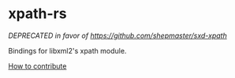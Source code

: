 # xpath-rs

*DEPRECATED in favor of https://github.com/shepmaster/sxd-xpath*

Bindings for libxml2's xpath module.

[How to contribute](https://github.com/PistonDevelopers/piston/blob/master/CONTRIBUTING.md)
